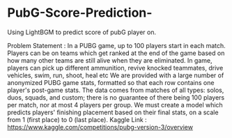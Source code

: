 # PubG-Score-Prediction- 
Using LightBGM to predict score of pubG player on.


Problem Statement :
In a PUBG game, up to 100 players start in each match. Players can be on teams which get ranked at the end of the game based on how many other teams are still alive when they are eliminated. In game, players can pick up different ammunition, revive knocked teammates, drive vehicles, swim, run, shoot, heal etc We are provided with a large number of anonymized PUBG game stats, formatted so that each row contains one player's post-game stats. The data comes from matches of all types: solos, duos, squads, and custom; there is no guarantee of there being 100 players per match, nor at most 4 players per group. We must create a model which predicts players' finishing placement based on their final stats, on a scale from 1 (first place) to 0 (last place). Kaggle Link : https://www.kaggle.com/competitions/pubg-version-3/overview
